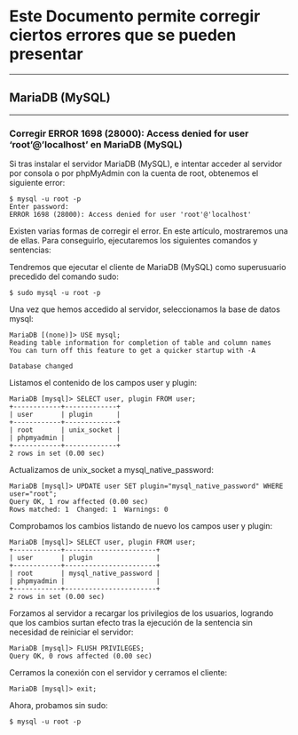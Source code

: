 # Este Documento permite corregir ciertos errores que se pueden presentar #
----
## MariaDB (MySQL) ##
---
### Corregir ERROR 1698 (28000): Access denied for user ‘root’@’localhost’ en MariaDB (MySQL) ###
Si tras instalar el servidor MariaDB (MySQL), e intentar acceder al servidor por consola o por phpMyAdmin con la cuenta de root, obtenemos el siguiente error:
```
$ mysql -u root -p
Enter password: 
ERROR 1698 (28000): Access denied for user 'root'@'localhost'
```
Existen varias formas de corregir el error. En este artículo, mostraremos una de ellas. Para conseguirlo, ejecutaremos los siguientes comandos y sentencias:

Tendremos que ejecutar el cliente de MariaDB (MySQL) como superusuario precedido del comando sudo:
```
$ sudo mysql -u root -p
```
Una vez que hemos accedido al servidor, seleccionamos la base de datos mysql:

```
MariaDB [(none)]> USE mysql;
Reading table information for completion of table and column names
You can turn off this feature to get a quicker startup with -A
 
Database changed
```
Listamos el contenido de los campos user y plugin:

```
MariaDB [mysql]> SELECT user, plugin FROM user;
+------------+-------------+
| user       | plugin      |
+------------+-------------+
| root       | unix_socket |
| phpmyadmin |             |
+------------+-------------+
2 rows in set (0.00 sec)
```
Actualizamos de unix_socket a mysql_native_password:
```
MariaDB [mysql]> UPDATE user SET plugin="mysql_native_password" WHERE user="root";
Query OK, 1 row affected (0.00 sec)
Rows matched: 1  Changed: 1  Warnings: 0
```
Comprobamos los cambios listando de nuevo los campos user y plugin:

```
MariaDB [mysql]> SELECT user, plugin FROM user;
+------------+-----------------------+
| user       | plugin                |
+------------+-----------------------+
| root       | mysql_native_password |
| phpmyadmin |                       |
+------------+-----------------------+
2 rows in set (0.00 sec)
```
Forzamos al servidor a recargar los privilegios de los usuarios, logrando que los cambios surtan efecto tras la ejecución de la sentencia sin necesidad de reiniciar el servidor:
```
MariaDB [mysql]> FLUSH PRIVILEGES;
Query OK, 0 rows affected (0.00 sec)
```
Cerramos la conexión con el servidor y cerramos el cliente:
```
MariaDB [mysql]> exit;
```
Ahora, probamos sin sudo:
```
$ mysql -u root -p
```